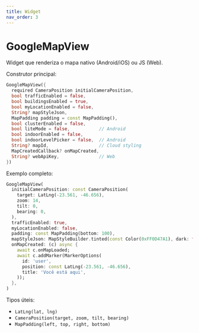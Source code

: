 ```yaml
---
title: Widget
nav_order: 3
---
```


# GoogleMapView

Widget que renderiza o mapa nativo (Android/iOS) ou JS (Web).

Construtor principal:
```dart
GoogleMapView({
  required CameraPosition initialCameraPosition,
  bool trafficEnabled = false,
  bool buildingsEnabled = true,
  bool myLocationEnabled = false,
  String? mapStyleJson,
  MapPadding padding = const MapPadding(),
  bool clusterEnabled = false,
  bool liteMode = false,           // Android
  bool indoorEnabled = false,
  bool indoorLevelPicker = false,  // Android
  String? mapId,                   // Cloud styling
  MapCreatedCallback? onMapCreated,
  String? webApiKey,               // Web
})
```

Exemplo completo:
```dart
GoogleMapView(
  initialCameraPosition: const CameraPosition(
    target: LatLng(-23.561, -46.656),
    zoom: 14,
    tilt: 0,
    bearing: 0,
  ),
  trafficEnabled: true,
  myLocationEnabled: false,
  padding: const MapPadding(bottom: 100),
  mapStyleJson: MapStyleBuilder.tinted(const Color(0xFF0D47A1), dark: false),
  onMapCreated: (c) async {
    await c.onMapLoaded;
    await c.addMarker(MarkerOptions(
      id: 'user',
      position: const LatLng(-23.561, -46.656),
      title: 'Você está aqui',
    ));
  },
)
```

Tipos úteis:
- `LatLng(lat, lng)`
- `CameraPosition(target, zoom, tilt, bearing)`
- `MapPadding(left, top, right, bottom)`

